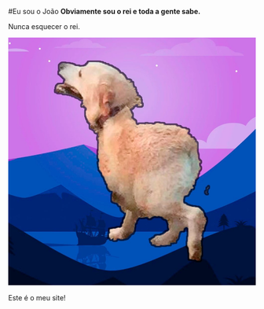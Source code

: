 #Eu sou o João
**Obviamente sou o rei e toda a gente sabe.**

Nunca esquecer o rei.

![Lindo](chimken_dog.jpg)

Este é o meu site!
